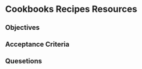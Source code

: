 Cookbooks Recipes Resources
======================

## Objectives

## Acceptance Criteria

## Quesetions
